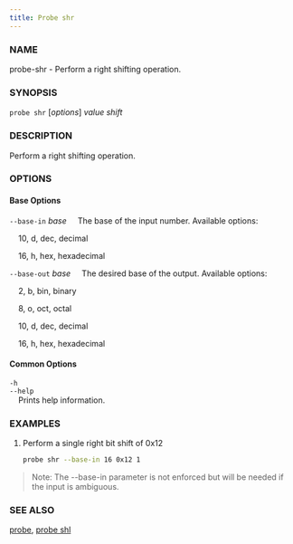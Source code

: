 ```yaml
---
title: Probe shr
---
```


### NAME

probe-shr - Perform a right shifting operation.

### SYNOPSIS

`probe shr` [*options*] _value_ _shift_

### DESCRIPTION

Perform a right shifting operation.

### OPTIONS

#### Base Options

`--base-in` _base_
&nbsp;&nbsp;&nbsp;&nbsp;The base of the input number. Available options:

&nbsp;&nbsp;&nbsp;&nbsp;10, d, dec, decimal

&nbsp;&nbsp;&nbsp;&nbsp;16, h, hex, hexadecimal

`--base-out` _base_
&nbsp;&nbsp;&nbsp;&nbsp;The desired base of the output. Available options:

&nbsp;&nbsp;&nbsp;&nbsp;2, b, bin, binary

&nbsp;&nbsp;&nbsp;&nbsp;8, o, oct, octal

&nbsp;&nbsp;&nbsp;&nbsp;10, d, dec, decimal

&nbsp;&nbsp;&nbsp;&nbsp;16, h, hex, hexadecimal

#### Common Options

`-h`  
`--help`  
&nbsp;&nbsp;&nbsp;&nbsp;Prints help information.

### EXAMPLES

1. Perform a single right bit shift of 0x12
   ```sh
   probe shr --base-in 16 0x12 1
   ```

> Note: The --base-in parameter is not enforced but will be needed if the input is ambiguous.

### SEE ALSO

[probe](./probe.md), [probe shl](./probe-shl.md)
